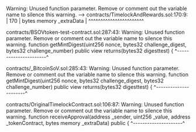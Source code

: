 Warning: Unused function parameter. Remove or comment out the variable name to silence this warning.
   --> contracts/TimelockAndRewards.sol:170:9:
    |
170 |         bytes memory _extraData
    |         ^^^^^^^^^^^^^^^^^^^^^^^


contracts/BSOVtoken-test-contract.sol:287:43: Warning: Unused function parameter. Remove or comment out the variable name to silence this warning.
    function getMintDigest(uint256 nonce, bytes32 challenge_digest, bytes32 challenge_number) public view returns(bytes32 digesttest) {
                                          ^----------------------^

contracts/_BitcoinSoV.sol:285:43: Warning: Unused function parameter. Remove or comment out the variable name to silence this warning.
    function getMintDigest(uint256 nonce, bytes32 challenge_digest, bytes32 challenge_number) public view returns(bytes32 digesttest) {
                                          ^----------------------^

contracts/OriginalTimelockContract.sol:106:87: Warning: Unused function parameter. Remove or comment out the variable name to silence this warning.
    function receiveApproval(address _sender, uint256 _value, address _tokenContract, bytes memory _extraData) public {
                                                                                      ^---------------------^